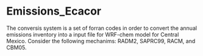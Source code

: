 # Emissions_Ecacor

The conversis system is a set of forran codes in order to convert the annual emissions inventory into a input file for WRF-chem model for Central Mexico. Consider the following mechanims: RADM2, SAPRC99, RACM, and CBM05.
